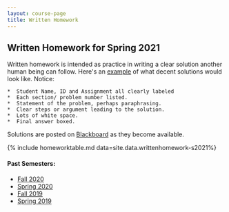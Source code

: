 ```yaml
---
layout: course-page
title: Written Homework
---
```


## Written Homework for Spring 2021

Written homework is intended as practice in writing a 
clear solution another human being can follow.  Here's
an [example](assets/materials/Spring2021/SampleWrittenSolutions.pdf)
of what decent solutions would look like. Notice:

    *  Student Name, ID and Assignment all clearly labeled
    *  Each section/ problem number listed.
    *  Statement of the problem, perhaps paraphrasing.
    *  Clear steps or argument leading to the solution.
    *  Lots of white space.
    *  Final answer boxed.

Solutions are posted on [Blackboard](https://classes.alaska.edu/)
as they become available.

{% include homeworktable.md  data=site.data.writtenhomework-s2021%}

#### Past Semesters:

  * [Fall 2020](writtenhomework-f2020)
  * [Spring 2020](writtenhomework-s2020)
  * [Fall 2019](writtenhomework-f2019)
  * [Spring 2019](writtenhomework-s2019)
